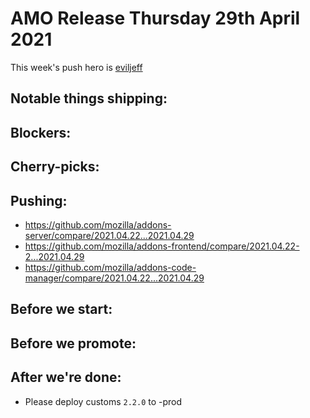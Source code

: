 # AMO Release Thursday 29th April 2021

This week's push hero is [eviljeff](https://github.com/eviljeff)

## Notable things shipping:

## Blockers:

## Cherry-picks:

## Pushing:

- https://github.com/mozilla/addons-server/compare/2021.04.22...2021.04.29
- https://github.com/mozilla/addons-frontend/compare/2021.04.22-2...2021.04.29
- https://github.com/mozilla/addons-code-manager/compare/2021.04.22...2021.04.29

## Before we start:

## Before we promote:

## After we're done:

- Please deploy customs `2.2.0` to -prod
